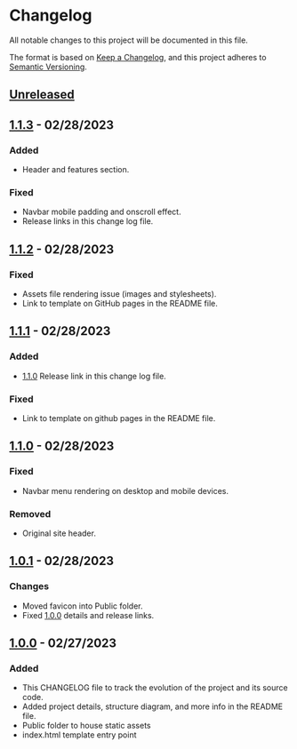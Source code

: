 # Changelog

All notable changes to this project will be documented in this file.

The format is based on [Keep a Changelog](https://keepachangelog.com/en/1.0.0/),
and this project adheres to [Semantic Versioning](https://semver.org/spec/v2.0.0.html).

## [Unreleased]

## [1.1.3] - 02/28/2023

### Added

- Header and features section.

### Fixed

- Navbar mobile padding and onscroll effect.
- Release links in this change log file.

## [1.1.2] - 02/28/2023

### Fixed

- Assets file rendering issue (images and stylesheets).
- Link to template on GitHub pages in the README file.

## [1.1.1] - 02/28/2023

### Added

- [1.1.0] Release link in this change log file.

### Fixed

- Link to template on github pages in the README file.

## [1.1.0] - 02/28/2023

### Fixed

- Navbar menu rendering on desktop and mobile devices.

### Removed

- Original site header.

## [1.0.1] - 02/28/2023

### Changes

- Moved favicon into Public folder.
- Fixed [1.0.0] details and release links.

## [1.0.0] - 02/27/2023

### Added

- This CHANGELOG file to track the evolution of the project and its source code.
- Added project details, structure diagram, and more info in the README file.
- Public folder to house static assets
- index.html template entry point

[Unreleased]: https://github.com/ogre2/Astrid/compare/v1.1.3...HEAD
[1.1.3]: https://github.com/ogre2/Astrid/compare/v1.1.2...v1.1.3
[1.1.2]: https://github.com/ogre2/Astrid/compare/v1.1.1...v1.1.2
[1.1.1]: https://github.com/ogre2/Astrid/compare/v1.1.0...v1.1.1
[1.1.0]: https://github.com/ogre2/Astrid/compare/v1.0.1...v1.1.0
[1.0.1]: https://github.com/ogre2/Astrid/compare/v1.0.0...v1.0.1
[1.0.0]: https://github.com/ogre2/Astrid/releases/tag/v1.0.0
